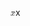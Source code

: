 <span class="katex"><span class="katex-mathml"><math xmlns="http://www.w3.org/1998/Math/MathML"><semantics><mrow><mover accent="true"><mi>x</mi><mo stretchy="true">‾</mo></mover></mrow><annotation encoding="application/x-tex">\overline{x}</annotation></semantics></math></span><span class="katex-html" aria-hidden="true"><span class="base"><span class="strut" style="height:0.63056em;vertical-align:0em;"></span><span class="mord overline"><span class="vlist-t"><span class="vlist-r"><span class="vlist" style="height:0.63056em;"><span style="top:-3em;"><span class="pstrut" style="height:3em;"></span><span class="mord"><span class="mord mathnormal">x</span></span></span><span style="top:-3.55056em;"><span class="pstrut" style="height:3em;"></span><span class="overline-line" style="border-bottom-width:0.04em;"></span></span></span></span></span></span></span></span></span>